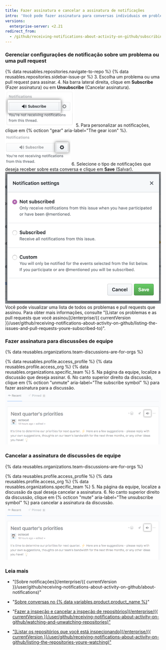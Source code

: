 ```yaml
---
title: Fazer assinatura e cancelar a assinatura de notificações
intro: 'Você pode fazer assinatura para conversas individuais em problemas, pull requests e discussões de equipe, mesmo que não esteja inspecionando o repositório ou um integrante da equipe em que a conversa está ocorrendo. Se não estiver mais interessado em uma conversa, cancele a assinatura dela ou personalize os tipos de notificações a receber.'
versions:
  enterprise-server: <2.21
redirect_from:
  - /github/receiving-notifications-about-activity-on-github/subscribing-to-and-unsubscribing-from-notifications
---
```

### Gerenciar configurações de notificação sobre um problema ou uma pull request

{% data reusables.repositories.navigate-to-repo %}
{% data reusables.repositories.sidebar-issue-pr %}
3. Escolha um problema ou uma pull request para assinar.
4. Na barra lateral direita, clique em **Subscribe** (Fazer assinatura) ou em **Unsubscribe** (Cancelar assinatura). ![Botão Conversation Subscribe (Assinatura de conversas)](/assets/images/help/notifications/subscribe_button_with_gear.png)
5. Para personalizar as notificações, clique em {% octicon "gear" aria-label="The gear icon" %}. ![Botão de configuração ao lado de Conversation Subscribe (Assinatura de conversas)](/assets/images/help/notifications/subscribe_button_with_gear_chosen.png)
6. Selecione o tipo de notificações que deseja receber sobre esta conversa e clique em **Save** (Salvar). ![Conversation Subscribe options list](/assets/images/help/notifications/subscribe_options.png) Você pode visualizar uma lista de todos os problemas e pull requests que assinou. Para obter mais informações, consulte "[Listar os problemas e as pull requests que você assinou](/enterprise/{{ currentVersion }}/user/github/receiving-notifications-about-activity-on-github/listing-the-issues-and-pull-requests-youre-subscribed-to)".

### Fazer assinatura para discussões de equipe

{% data reusables.organizations.team-discussions-are-for-orgs %}

{% data reusables.profile.access_profile %}
{% data reusables.profile.access_org %}
{% data reusables.organizations.specific_team %}
5. Na página da equipe, localize a discussão que deseja assinar.
6. No canto superior direito da discussão, clique em {% octicon "unmute" aria-label="The subscribe symbol" %} para fazer assinatura para a discussão.![Botão Subscribe (Fazer assinatura) da discussão de equipe](/assets/images/help/notifications/team-discussion-subscribe-button.png)

### Cancelar a assinatura de discussões de equipe

{% data reusables.organizations.team-discussions-are-for-orgs %}

{% data reusables.profile.access_profile %}
{% data reusables.profile.access_org %}
{% data reusables.organizations.specific_team %}
5. Na página da equipe, localize a discussão da qual deseja cancelar a assinatura.
6. No canto superior direito da discussão, clique em {% octicon "mute" aria-label="The unsubscribe symbol" %} para cancelar a assinatura da discussão. ![Botão Subscribe (Fazer assinatura) da discussão de equipe](/assets/images/help/notifications/team-discussion-unsubscribe-button.png)

### Leia mais

- "[Sobre notificações](/enterprise/{{ currentVersion }}/user/github/receiving-notifications-about-activity-on-github/about-notifications)"
- "[Sobre conversas no {% data variables.product.product_name %}](/articles/about-conversations-on-github)"
- "<a href="/enterprise/[/user/github/receiving-notifications-about-activity-on-github/watching-and-unwatching-repositories">Fazer a inspeção e cancelar a inspeção de repositórios](/enterprise/{{ currentVersion }}/user/github/receiving-notifications-about-activity-on-github/watching-and-unwatching-repositories)"

- "[Listar os repositórios que você está inspecionando](/enterprise/{{ currentVersion }}/user/github/receiving-notifications-about-activity-on-github/listing-the-repositories-youre-watching)"

